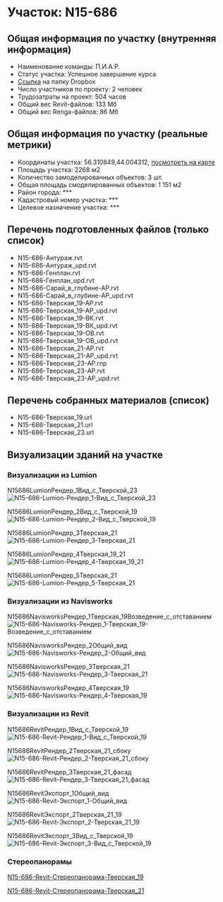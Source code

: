 # Участок: N15-686
## Общая информация по участку (внутренняя информация)
+ Наименование команды: П.И.А.Р.
+ Статус участка: Успешное завершение курса
+ [Ссылка](https://www.dropbox.com/sh/wvvgv1nw1iqred9/AACKLJWTD4WoVLe1mWFBwLLna/N15_686?dl=0) на папку Dropbox
+ Число участников по проекту: 2 человек
+ Трудозатраты на проект: 504 часов
+ Общий вес Revit-файлов: 133 Мб
+ Общий вес Renga-файлов: 86 Мб
## Общая информация по участку (реальные метрики)
+ Координаты участка: 56.310849,44.004312, [посмотреть на карте](yandex.ru/maps/47/nizhny-novgorod/?ll=56.310849%2C44.004312&z=19)
+ Площадь участка: 2268 м2
+ Количество замоделированных объектов: 3 шт.
+ Общая площадь смоделированных объектов: 1 151 м2
+ Район города: *** 
+ Кадастровый номер участка: *** 
+ Целевое назначение участка: *** 
## Перечень подготовленных файлов (только список)
+ N15-686-Антураж.rvt
+ N15-686-Антураж_upd.rvt
+ N15-686-Генплан.rvt
+ N15-686-Генплан_upd.rvt
+ N15-686-Сарай_в_глубине-АР.rvt
+ N15-686-Сарай_в_глубине-АР_upd.rvt
+ N15-686-Тверская_19-АР.rvt
+ N15-686-Тверская_19-АР_upd.rvt
+ N15-686-Тверская_19-ВК.rvt
+ N15-686-Тверская_19-ВК_upd.rvt
+ N15-686-Тверская_19-ОВ.rvt
+ N15-686-Тверская_19-ОВ_upd.rvt
+ N15-686-Тверская_21-АР.rvt
+ N15-686-Тверская_21-АР_upd.rvt
+ N15-686-Тверская_23-АР.rnp
+ N15-686-Тверская_23-АР.rvt
+ N15-686-Тверская_23-АР_upd.rvt
## Перечень собранных материалов (список)
+ N15-686-Тверская_19.url
+ N15-686-Тверская_21.url
+ N15-686-Тверская_23.url
## Визуализации зданий на участке
### Визуализации из Lumion
N15686LumionРендер_1Вид_с_Тверской_23
![N15-686-Lumion-Рендер_1-Вид_с_Тверской_23](/Images/N15_686/N15-686-Lumion-Рендер_1-Вид_с_Тверской_23_Compressed.jpg)

N15686LumionРендер_2Вид_с_Тверской_19
![N15-686-Lumion-Рендер_2-Вид_с_Тверской_19](/Images/N15_686/N15-686-Lumion-Рендер_2-Вид_с_Тверской_19_Compressed.jpg)

N15686LumionРендер_3Тверская_21
![N15-686-Lumion-Рендер_3-Тверская_21](/Images/N15_686/N15-686-Lumion-Рендер_3-Тверская_21_Compressed.jpg)

N15686LumionРендер_4Тверская_19_21
![N15-686-Lumion-Рендер_4-Тверская_19_21](/Images/N15_686/N15-686-Lumion-Рендер_4-Тверская_19_21_Compressed.jpg)

N15686LumionРендер_5Тверская_21
![N15-686-Lumion-Рендер_5-Тверская_21](/Images/N15_686/N15-686-Lumion-Рендер_5-Тверская_21_Compressed.jpg)

### Визуализации из Navisworks
N15686NavisworksРендер_1Тверская_19Возведение_с_отставанием
![N15-686-Navisworks-Рендер_1-Тверская_19-Возведение_с_отставанием](/Images/N15_686/N15-686-Navisworks-Рендер_1-Тверская_19-Возведение_с_отставанием_Compressed.jpg)

N15686NavisworksРендер_2Общий_вид
![N15-686-Navisworks-Рендер_2-Общий_вид](/Images/N15_686/N15-686-Navisworks-Рендер_2-Общий_вид_Compressed.jpg)

N15686NavisworksРендер_3Тверская_21
![N15-686-Navisworks-Рендер_3-Тверская_21](/Images/N15_686/N15-686-Navisworks-Рендер_3-Тверская_21_Compressed.jpg)

N15686NavisworksРендер_4Тверская_19
![N15-686-Navisworks-Рендер_4-Тверская_19](/Images/N15_686/N15-686-Navisworks-Рендер_4-Тверская_19_Compressed.jpg)

### Визуализации из Revit
N15686RevitРендер_1Вид_с_Тверской_19
![N15-686-Revit-Рендер_1-Вид_с_Тверской_19](/Images/N15_686/N15-686-Revit-Рендер_1-Вид_с_Тверской_19_Compressed.jpg)

N15686RevitРендер_2Тверская_21_сбоку
![N15-686-Revit-Рендер_2-Тверская_21_сбоку](/Images/N15_686/N15-686-Revit-Рендер_2-Тверская_21_сбоку_Compressed.jpg)

N15686RevitРендер_3Тверская_21_фасад
![N15-686-Revit-Рендер_3-Тверская_21_фасад](/Images/N15_686/N15-686-Revit-Рендер_3-Тверская_21_фасад_Compressed.jpg)

N15686RevitЭкспорт_1Общий_вид
![N15-686-Revit-Экспорт_1-Общий_вид](/Images/N15_686/N15-686-Revit-Экспорт_1-Общий_вид_Compressed.jpg)

N15686RevitЭкспорт_2Тверская_21_19
![N15-686-Revit-Экспорт_2-Тверская_21_19](/Images/N15_686/N15-686-Revit-Экспорт_2-Тверская_21_19_Compressed.jpg)

N15686RevitЭкспорт_3Вид_с_Тверской_19
![N15-686-Revit-Экспорт_3-Вид_с_Тверской_19](/Images/N15_686/N15-686-Revit-Экспорт_3-Вид_с_Тверской_19_Compressed.jpg)

### Стереопанорамы
[N15-686-Revit-Стереопанорама-Тверская_19](https://pano.autodesk.com/pano.html?url=jpgs/e54be917-47e5-47e0-a0ff-719e903e0189&version=2)

[N15-686-Revit-Стереопанорама-Тверская_21](https://pano.autodesk.com/pano.html?url=jpgs/8f1898c2-83e1-4378-ada2-4e404a272d98&version=2)

